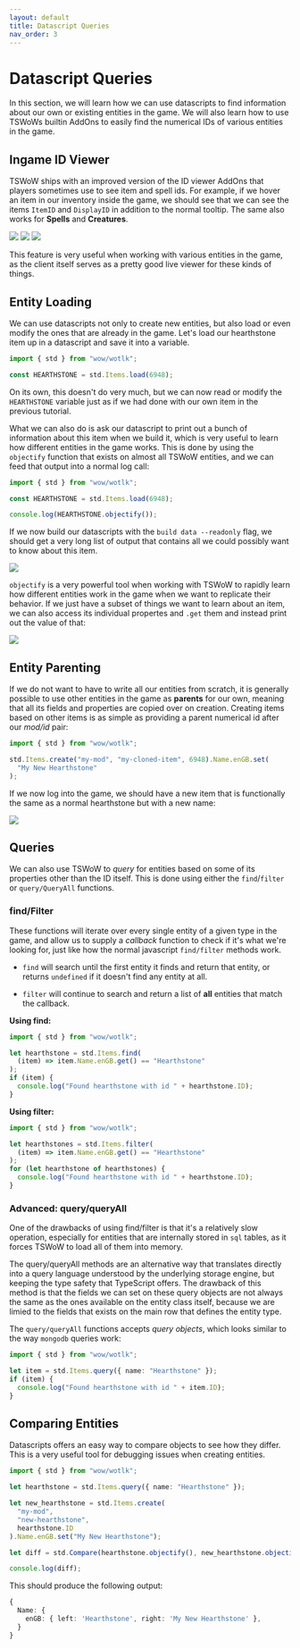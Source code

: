 ```yaml
---
layout: default
title: Datascript Queries
nav_order: 3
---
```


# Datascript Queries

In this section, we will learn how we can use datascripts to find information about our own or existing entities in the game. We will also learn how to use TSWoWs builtin AddOns to easily find the numerical IDs of various entities in the game.

## Ingame ID Viewer

TSWoW ships with an improved version of the ID viewer AddOns that players sometimes use to see item and spell ids. For example, if we hover an item in our inventory inside the game, we should see that we can see the items `ItemID` and `DisplayID` in addition to the normal tooltip. The same also works for **Spells** and **Creatures**.

<img class="mi ili" src="https://i.imgur.com/GXLmBvD.png" />
<img class="mi ili" src="https://i.imgur.com/YbqlsiC.png" />
<img class="mi ili" src="https://i.imgur.com/SxgeLPM.png" />

This feature is very useful when working with various entities in the game, as the client itself serves as a pretty good live viewer for these kinds of things.

## Entity Loading

We can use datascripts not only to create new entities, but also load or even modify the ones that are already in the game. Let's load our hearthstone item up in a datascript and save it into a variable.

```ts
import { std } from "wow/wotlk";

const HEARTHSTONE = std.Items.load(6948);
```

On its own, this doesn't do very much, but we can now read or modify the `HEARTHSTONE` variable just as if we had done with our own item in the previous tutorial.

What we can also do is ask our datascript to print out a bunch of information about this item when we build it, which is very useful to learn how different entities in the game works. This is done by using the `objectify` function that exists on almost all TSWoW entities, and we can feed that output into a normal log call:

```ts
import { std } from "wow/wotlk";

const HEARTHSTONE = std.Items.load(6948);

console.log(HEARTHSTONE.objectify());
```

If we now build our datascripts with the `build data --readonly` flag, we should get a very long list of output that contains all we could possibly want to know about this item.

<img class="mi ili" src="https://i.imgur.com/iXhXqy2.png" />

`objectify` is a very powerful tool when working with TSWoW to rapidly learn how different entities work in the game when we want to replicate their behavior. If we just have a subset of things we want to learn about an item, we can also access its individual propertes and `.get` them and instead print out the value of that:

<img class="mi ili" src="https://i.imgur.com/qBfjVOm.png" />

## Entity Parenting

If we do not want to have to write all our entities from scratch, it is generally possible to use other entities in the game as **parents** for our own, meaning that all its fields and properties are copied over on creation. Creating items based on other items is as simple as providing a parent numerical id after our _mod/id_ pair:

```ts
import { std } from "wow/wotlk";

std.Items.create("my-mod", "my-cloned-item", 6948).Name.enGB.set(
  "My New Hearthstone"
);
```

If we now log into the game, we should have a new item that is functionally the same as a normal hearthstone but with a new name:

<img class="mi ili" src="https://i.imgur.com/KMBhg8L.png" />

## Queries

We can also use TSWoW to _query_ for entities based on some of its properties other than the ID itself. This is done using either the `find`/`filter` or `query/QueryAll` functions.

### find/Filter

These functions will iterate over every single entity of a given type in the game, and allow us to supply a _callback_ function to check if it's what we're looking for, just like how the normal javascript `find/filter` methods work.

- `find` will search until the first entity it finds and return that entity, or returns `undefined` if it doesn't find any entity at all.

- `filter` will continue to search and return a list of **all** entities that match the callback.

**Using find:**

```ts
import { std } from "wow/wotlk";

let hearthstone = std.Items.find(
  (item) => item.Name.enGB.get() == "Hearthstone"
);
if (item) {
  console.log("Found hearthstone with id " + hearthstone.ID);
}
```

**Using filter:**

```ts
import { std } from "wow/wotlk";

let hearthstones = std.Items.filter(
  (item) => item.Name.enGB.get() == "Hearthstone"
);
for (let hearthstone of hearthstones) {
  console.log("Found hearthstone with id " + hearthstone.ID);
}
```

### Advanced: query/queryAll

One of the drawbacks of using find/filter is that it's a relatively slow operation, especially for entities that are internally stored in `sql` tables, as it forces TSWoW to load all of them into memory.

The query/queryAll methods are an alternative way that translates directly into a query language understood by the underlying storage engine, but keeping the type safety that TypeScript offers. The drawback of this method is that the fields we can set on these query objects are not always the same as the ones available on the entity class itself, because we are limied to the fields that exists on the main row that defines the entity type.

The `query/queryAll` functions accepts _query objects_, which looks similar to the way `mongodb` queries work:

```ts
import { std } from "wow/wotlk";

let item = std.Items.query({ name: "Hearthstone" });
if (item) {
  console.log("Found hearthstone with id " + item.ID);
}
```

## Comparing Entities

Datascripts offers an easy way to compare objects to see how they differ. This is a very useful tool for debugging issues when creating entities.

```ts
import { std } from "wow/wotlk";

let hearthstone = std.Items.query({ name: "Hearthstone" });

let new_hearthstone = std.Items.create(
  "my-mod",
  "new-hearthstone",
  hearthstone.ID
).Name.enGB.set("My New Hearthstone");

let diff = std.Compare(hearthstone.objectify(), new_hearthstone.objectify());

console.log(diff);
```

This should produce the following output:

```ts
{
  Name: {
    enGB: { left: 'Hearthstone', right: 'My New Hearthstone' },
  }
}
```
